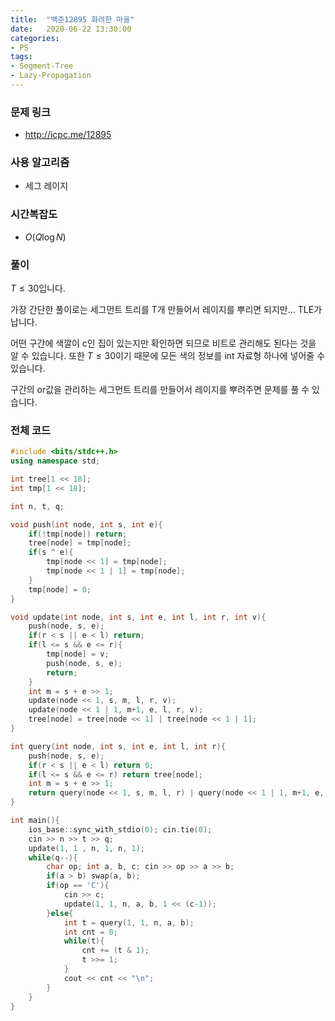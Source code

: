 ```yaml
---
title:  "백준12895 화려한 마을"
date:   2020-06-22 13:30:00
categories:
- PS
tags:
- Segment-Tree
- Lazy-Propagation
---
```


### 문제 링크
* http://icpc.me/12895

### 사용 알고리즘
* 세그 레이지

### 시간복잡도
* $O(Q \log N)$

### 풀이
$T \leq 30$입니다.

가장 간단한 풀이로는 세그먼트 트리를 T개 만들어서 레이지를 뿌리면 되지만... TLE가 납니다.

어떤 구간에 색깔이 c인 집이 있는지만 확인하면 되므로 비트로 관리해도 된다는 것을 알 수 있습니다. 또한 $T \leq 30$이기 때문에 모든 색의 정보를 int 자료형 하나에 넣어줄 수 있습니다.

구간의 or값을 관리하는 세그먼트 트리를 만들어서 레이지를 뿌려주면 문제를 풀 수 있습니다.

### 전체 코드
```cpp
#include <bits/stdc++.h>
using namespace std;

int tree[1 << 18];
int tmp[1 << 18];

int n, t, q;

void push(int node, int s, int e){
	if(!tmp[node]) return;
	tree[node] = tmp[node];
	if(s ^ e){
		tmp[node << 1] = tmp[node];
		tmp[node << 1 | 1] = tmp[node];
	}
	tmp[node] = 0;
}

void update(int node, int s, int e, int l, int r, int v){
	push(node, s, e);
	if(r < s || e < l) return;
	if(l <= s && e <= r){
		tmp[node] = v;
		push(node, s, e);
		return;
	}
	int m = s + e >> 1;
	update(node << 1, s, m, l, r, v);
	update(node << 1 | 1, m+1, e, l, r, v);
	tree[node] = tree[node << 1] | tree[node << 1 | 1];
}

int query(int node, int s, int e, int l, int r){
	push(node, s, e);
	if(r < s || e < l) return 0;
	if(l <= s && e <= r) return tree[node];
	int m = s + e >> 1;
	return query(node << 1, s, m, l, r) | query(node << 1 | 1, m+1, e, l, r);
}

int main(){
	ios_base::sync_with_stdio(0); cin.tie(0);
	cin >> n >> t >> q;
	update(1, 1 , n, 1, n, 1);
	while(q--){
		char op; int a, b, c; cin >> op >> a >> b;
		if(a > b) swap(a, b);
		if(op == 'C'){
			cin >> c;
			update(1, 1, n, a, b, 1 << (c-1));
		}else{
			int t = query(1, 1, n, a, b);
			int cnt = 0;
			while(t){
				cnt += (t & 1);
				t >>= 1;
			}
			cout << cnt << "\n";
		}
	}
}
```
